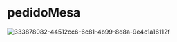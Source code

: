 # pedidoMesa

![333878082-44512cc6-6c81-4b99-8d8a-9e4c1a16112f](https://github.com/Felipelussi/pedidoMesa/assets/118745591/aeef25af-9d33-400a-afec-1e731b388dd6)
